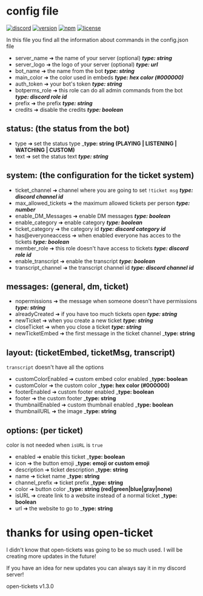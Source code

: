 # config file
[![discord](https://img.shields.io/badge/discord-join%20our%20server-5865F2.svg?style=flat-square&logo=discord)](https://discord.com/invite/26vT9wt3n3) 
[![version](https://img.shields.io/badge/version-1.3.0%20stable-brightgreen.svg?style=flat-square)](https://github.com/DJj123dj/open-ticket/releases/tag/v1.3.0) 
[![npm](https://img.shields.io/badge/npm-external%20libraries%20needed-CB3837.svg?style=flat-square&logo=npm)](#packages) 
[![license](https://img.shields.io/badge/license-GPL%203.0-important.svg?style=flat-square)](https://github.com/DJj123dj/open-ticket/blob/main/LICENSE)

In this file you find all the information about commands in the config.json file

- server_name ➜ the name of your server (optional) _**type: string**_
- server_logo ➜ the logo of your server (optional) _**type: url**_
- bot_name ➜ the name from the bot _**type: string**_
- main_color ➜ the color used in embeds _**type: hex color (#000000)**_
- auth_token ➜ your bot's token _**type: string**_
- botperms_role ➜ this role can do all admin commands from the bot _**type: discord role id**_
- prefix ➜ the prefix _**type: string**_
- credits ➜ disable the credits _**type: boolean**_

## status: (the status from the bot)
- type ➜ set the status type _**type: string (PLAYING | LISTENING | WATCHING | CUSTOM)**
- text ➜ set the status text _**type: string**_

## system: (the configuration for the ticket system)
- ticket_channel ➜ channel where you are going to set `!ticket msg` _**type: discord channel id**_
- max_allowed_tickets ➜ the maximum allowed tickets per person _**type: number**_
- enable_DM_Messages ➜ enable DM messages _**type: boolean**_
- enable_category ➜ enable category _**type: boolean**_
- ticket_category ➜ the category id _**type: discord category id**_
- has@everyoneaccess ➜ when enabled everyone has acces to the tickets _**type: boolean**_
- member_role ➜ this role doesn't have access to tickets _**type: discord role id**_
- enable_transcript ➜ enable the transcript _**type: boolean**_
- transcript_channel ➜ the transcript channel id _**type: discord channel id**_

## messages: (general, dm, ticket)
- nopermissions ➜ the message when someone doesn't have permissions _**type: string**_
- alreadyCreated ➜ if you have too much tickets open _**type: string**_
- newTicket ➜ when you create a new ticket _**type: string**_
- closeTicket ➜ when you close a ticket _**type: string**_
- newTicketEmbed ➜ the first message in the ticket channel _**type: string**

## layout: (ticketEmbed, ticketMsg, transcript)
`transcript` doesn't have all the options

- customColorEnabled ➜ custom embed color enabled _**type: boolean**
- customColor ➜ the custom color _**type: hex color (#000000)**
- footerEnabled ➜ custom footer enabled _**type: boolean**
- footer ➜ the custom footer _**type: string**
- thumbnailEnabled ➜ custom thumbnail enabled _**type: boolean**
- thumbnailURL ➜ the image _**type: string**

## options: (per ticket)
color is not needed when `isURL` is `true`

- enabled ➜ enable this ticket _**type: boolean**
- icon ➜ the button emoji _**type: emoji or custom emoji**
- description ➜ ticket description _**type: string**
- name ➜ ticket name _**type: string**
- channel_prefix ➜ ticket prefix _**type: string**
- color ➜ button color _**type: string (red|green|blue|gray|none)**
- isURL ➜ create link to a website instead of a normal ticket _**type: boolean**
- url ➜ the website to go to _**type: string**

# thanks for using open-ticket
I didn't know that open-tickets was going to be so much used. I will be creating more updates in the future!

If you have an idea for new updates you can always say it in my discord server!

open-tickets v1.3.0